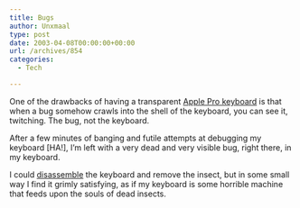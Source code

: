 ```yaml
---
title: Bugs
author: Unxmaal
type: post
date: 2003-04-08T00:00:00+00:00
url: /archives/854
categories:
  - Tech

---
```

One of the drawbacks of having a transparent [Apple Pro keyboard][1] is that when a bug somehow crawls into the shell of the keyboard, you can see it, twitching. The bug, not the keyboard. 

After a few minutes of banging and futile attempts at debugging my keyboard [HA!], I&#8217;m left with a very dead and very visible bug, right there, in my keyboard.

I could [disassemble][2] the keyboard and remove the insect, but in some small way I find it grimly satisfying, as if my keyboard is some horrible machine that feeds upon the souls of dead insects.

 [1]: http://www.macmall.com/macmall/shop/detail.asp?dpno=953968
 [2]: http://www.technology.niagarac.on.ca/people/bgracey/prokeyboardrepair.html